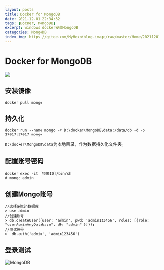 ```yaml
---
layout: posts
title: Docker for MongoDB
date: 2021-12-01 22:34:32
tags: [Docker, MongoDB]
excerpt: windows docker安装MongoDB
categories: MongoDB
index_img: https://gitee.com/MyHexo/blog-image/raw/master/Home/20211201225103.jpeg
---
```


# Docker for MongoDB

![](https://gitee.com/MyHexo/blog-image/raw/master/Home/20211201225103.jpeg)

## 安装镜像

`docker pull mongo`

## 持久化

`docker run --name mongo -v D:\docker\MongoDB\data:/data/db -d -p 27017:27017 mongo`

`D:\docker\MongoDB\data`为本地目录，作为数据持久化文件夹。

## 配置账号密码

```shell
docker exec -it [镜像ID]/bin/sh
# mongo admin
```

## 创建Mongo账号

```shell
//选择admin数据库
> use admin 
//创建账号
> db.createUser({user: 'admin', pwd: 'admin123456', roles: [{role: "userAdminAnyDatabase", db: "admin" }]}); 
//测试账号
>  db.auth('admin', 'admin123456') 
```

## 登录测试

![MongoDB](https://gitee.com/MyHexo/blog-image/raw/master/Home/20211201223653.png)
